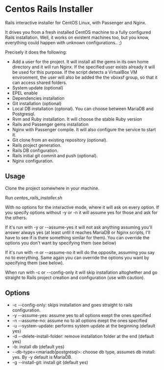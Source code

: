 Centos Rails Installer
======================
Rails interactive installer for CentOS Linux, with Passenger and Nginx.

It drives you from a fresh installed CentOS machine to a fully configured Rails installation. Well, it works on existent machines too, but you know, everything could happen with unknown configurations.. ;)

Precisely it does the following:

- Add a user for the project. It will install all the gems in its own home directory and it will run Nginx. If the specified user exists already it will be used for this purpose. If the script detects a VirtualBox VM environment, the user will also be added the the vboxsf group, so that it can access shared folders.
- System update (optional)
- EPEL enable
- Dependencies installation
- Git installation (optional)
- Local DB installation (optonal). You can choose between MariaDB and Postgresql.
- Rvm and Ruby installation. It will choose the stable Ruby version
- Rails and Passenger gems installation
- Nginx with Passenger compile. It will also configure the service to start it.
- Git clone from an existing repository (optional).
- Rails project generation.
- Rails DB configuration.
- Rails initial git commit and push (optional).
- Nginx configuration.


Usage
-----

Clone the project somewhere in your machine.

Run *centos_rails_installer.sh*

With no options for the interactive mode, where it will ask on every option. If you specify options without -y or -n it will assume yes for those and ask for the others.

If it's run with -y or --assume-yes it will not ask anything assuming you'll answer always yes (at least until it reaches MariaDB or Nginx scripts, I'll have to see if is there something similar for them). You can override the options you don't want by specifying them (see below)

If it's run with -n or --assume-no it will do the opposite, assuming you say no to everything. Same again you can override the options you want by specifying them (see below).

When run with -c or --config-only it will skip installation altoghether and go straight to Rails project creation and configuration (use with caution).


Options
-------

  - -c --config-only: skips installation and goes straight to rails configuration.
  - -y --assume-yes: assume yes to all options exept the ones specified
  - -n --assume-no: assume no to all options exept the ones specified
  - -u --system-update: performs system update at the beginning (default yes)
  - -d --delete-install-folder: remove installation folder at the end (default yes)
  - -b: install db (default yes)
  - --db-type=<mariadb|postgresql>: choose db type, assumes db install: yes. By -y default is MariaDB.
  - -g --install-git: install git (default yes)
